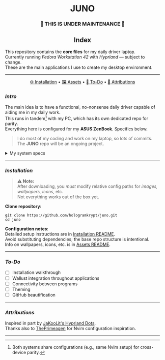 # <div align="center">JUNO</div>

### <div align="center">🚧 THIS IS UNDER MAINTENANCE 🚧</div>

## <div align="center">Index</div>

This repository contains the **core files** for my daily driver laptop.  
Currently running *Fedora Workstation 42* with *Hyprland* — subject to change.  
These are the main applications I use to create my desktop environment.

---

<div align="center">

[⚙️ Installation](github/INSTALL.md) • [🖼️ Assets](github/ASSETS.md) • [📝 To-Do](#to-do) • [📜 Attributions](#attributions)

</div>

### *Intro*

The main idea is to have a functional, no-nonsense daily driver capable of aiding me in my daily work.  
This runs in tandem[^1] with my PC, which has its own dedicated repo for parity.  
Everything here is configured for my **ASUS ZenBook**. Specifics below.

> I do most of my coding and work on my laptop, so lots of commits.  
> The **JUNO** repo will be an ongoing project.

<details>
<summary>My system specs</summary>

| Hardware | Specification |
|-----------|----------------|
| CPU | Intel Core i7-8565U  4.60 GHz |
| GPU | Intel UHD Integrated Graphics |
| Memory | 16 GB |
| Storage | 1 TB |
| WM | Hyprland |
| Distro | Fedora 42 |
| Shell | Bash |
| Display | 1920×1080 @ 60 Hz |

</details>

---

### *Installation*

> **⚠️ Note:**  
> After downloading, you *must* modify relative config paths for *images, wallpapers, icons,* etc.  
> Not everything works out of the box yet.

**Clone repository:**

    git clone https://github.com/hologramkrypt/juno.git
    cd juno

**Configuration notes:**  
Detailed setup instructions are in [Installation README](github/INSTALL.md).  
Avoid substituting dependencies; the base repo structure is intentional.  
Info on wallpapers, icons, etc. is in [Assets README](github/ASSETS.md).

---

### *To-Do*

- [ ] Installation walkthrough  
- [ ] Wallust integration throughout applications  
- [ ] Connectivity between programs  
- [ ] Theming  
- [ ] GitHub beautification  

---

### *Attributions*

Inspired in part by [JaKooLit's Hyprland Dots](https://github.com/JaKooLit/Hyprland-Dots).  
Thanks also to [ThePrimeagen](https://github.com/ThePrimeagen) for Nvim configuration inspiration.

---

[^1]: Both systems share configurations (e.g., same Nvim setup) for cross-device parity.
